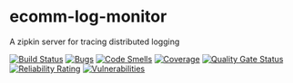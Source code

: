 # ecomm-log-monitor
A zipkin server for tracing distributed logging

[![Build Status](https://travis-ci.org/ecomm-company/ecomm-log-monitor.svg?branch=master)](https://travis-ci.org/ecomm-company/ecomm-log-monitor)
[![Bugs](https://sonarcloud.io/api/project_badges/measure?project=ecomm-company_ecomm-log-monitor&metric=bugs)](https://sonarcloud.io/dashboard?id=ecomm-company_ecomm-log-monitor)
[![Code Smells](https://sonarcloud.io/api/project_badges/measure?project=ecomm-company_ecomm-log-monitor&metric=code_smells)](https://sonarcloud.io/dashboard?id=ecomm-company_ecomm-log-monitor)
[![Coverage](https://sonarcloud.io/api/project_badges/measure?project=ecomm-company_ecomm-log-monitor&metric=coverage)](https://sonarcloud.io/dashboard?id=ecomm-company_ecomm-log-monitor)
[![Quality Gate Status](https://sonarcloud.io/api/project_badges/measure?project=ecomm-company_ecomm-log-monitor&metric=alert_status)](https://sonarcloud.io/dashboard?id=ecomm-company_ecomm-log-monitor)
[![Reliability Rating](https://sonarcloud.io/api/project_badges/measure?project=ecomm-company_ecomm-log-monitor&metric=reliability_rating)](https://sonarcloud.io/dashboard?id=ecomm-company_ecomm-log-monitor)
[![Vulnerabilities](https://sonarcloud.io/api/project_badges/measure?project=ecomm-company_ecomm-log-monitor&metric=vulnerabilities)](https://sonarcloud.io/dashboard?id=ecomm-company_ecomm-log-monitor)
